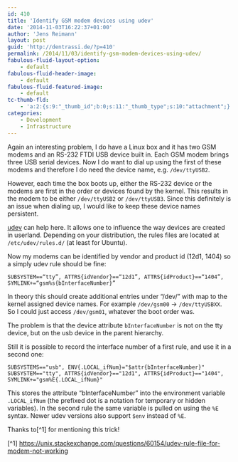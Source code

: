 ```yaml
---
id: 410
title: 'Identify GSM modem devices using udev'
date: '2014-11-03T16:22:37+01:00'
author: 'Jens Reimann'
layout: post
guid: 'http://dentrassi.de/?p=410'
permalink: /2014/11/03/identify-gsm-modem-devices-using-udev/
fabulous-fluid-layout-option:
    - default
fabulous-fluid-header-image:
    - default
fabulous-fluid-featured-image:
    - default
tc-thumb-fld:
    - 'a:2:{s:9:"_thumb_id";b:0;s:11:"_thumb_type";s:10:"attachment";}'
categories:
    - Development
    - Infrastructure
---
```


Again an interesting problem, I do have a Linux box and it has two GSM modems and an RS-232 FTDI USB device built in. Each GSM modem brings three USB serial devices. Now I do want to dial up using the first of these modems and therefore I do need the device name, e.g. `/dev/ttyUSB2`.

<!-- more -->

However, each time the box boots up, either the RS-232 device or the modems are first in the order or devices found by the kernel. This results in the modem to be either `/dev/ttyUSB2` or `/dev/ttyUSB3`. Since this definitely is an issue when dialing up, I would like to keep these device names persistent.

[udev](https://en.wikipedia.org/wiki/Udev "udev") can help here. It allows one to influence the way devices are created in userland. Depending on your distribution, the rules files are located at `/etc/udev/rules.d/` (at least for Ubuntu).

Now my modems can be identified by vendor and product id (12d1, 1404) so a simply udev rule should be fine:

```
SUBSYSTEM==“tty”, ATTRS{idVendor}==“12d1”, ATTRS{idProduct}==“1404”, SYMLINK+=“gsm%s{bInterfaceNumber}”
```

In theory this should create additional entries under “/dev/” with map to the kernel assigned device names. For example `/dev/gsm00` -&gt; `/dev/ttyUSBXX`. So I could just access `/dev/gsm01`, whatever the boot order was.

The problem is that the device attribute `bInterfaceNumber` is not on the tty device, but on the usb device in the parent hierarchy.

Still it is possible to record the interface number of a first rule, and use it in a second one:

```
SUBSYSTEMS=="usb", ENV{.LOCAL_ifNum}="$attr{bInterfaceNumber}"
SUBSYSTEM=="tty", ATTRS{idVendor}=="12d1", ATTRS{idProduct}=="1404", SYMLINK+="gsm%E{.LOCAL_ifNum}"
```

This stores the attribute “bInterfaceNumber” into the environment variable `.LOCAL_ifNum` (the prefixed dot is a notation for temporary or hidden variables). In the second rule the same variable is pulled on using the `%E` syntax. Newer udev versions also support `$env` instead of `%E`.

Thanks to[^1] for mentioning this trick!

[^1] https://unix.stackexchange.com/questions/60154/udev-rule-file-for-modem-not-working

